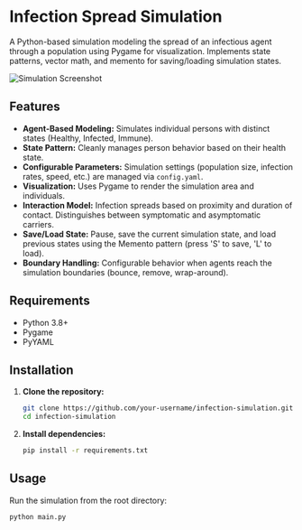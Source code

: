 # Infection Spread Simulation

A Python-based simulation modeling the spread of an infectious agent through a population using Pygame for visualization. Implements state patterns, vector math, and memento for saving/loading simulation states.

![Simulation Screenshot](link/to/screenshot.png) <!-- Add a screenshot or GIF! -->

## Features

*   **Agent-Based Modeling:** Simulates individual persons with distinct states (Healthy, Infected, Immune).
*   **State Pattern:** Cleanly manages person behavior based on their health state.
*   **Configurable Parameters:** Simulation settings (population size, infection rates, speed, etc.) are managed via `config.yaml`.
*   **Visualization:** Uses Pygame to render the simulation area and individuals.
*   **Interaction Model:** Infection spreads based on proximity and duration of contact. Distinguishes between symptomatic and asymptomatic carriers.
*   **Save/Load State:** Pause, save the current simulation state, and load previous states using the Memento pattern (press 'S' to save, 'L' to load).
*   **Boundary Handling:** Configurable behavior when agents reach the simulation boundaries (bounce, remove, wrap-around).

## Requirements

*   Python 3.8+
*   Pygame
*   PyYAML

## Installation

1.  **Clone the repository:**
    ```bash
    git clone https://github.com/your-username/infection-simulation.git
    cd infection-simulation
    ```
2.  **Install dependencies:**
    ```bash
    pip install -r requirements.txt
    ```

## Usage

Run the simulation from the root directory:

```bash
python main.py
